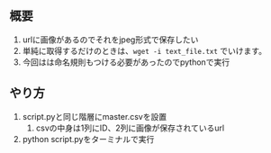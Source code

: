 ## 概要
1. urlに画像があるのでそれをjpeg形式で保存したい
2. 単純に取得するだけのときは、`wget -i text_file.txt` でいけます。
3. 今回はは命名規則もつける必要があったのでpythonで実行

## やり方
1. script.pyと同じ階層にmaster.csvを設置
    1. csvの中身は1列にID、2列に画像が保存されているurl
2. python script.pyをターミナルで実行


